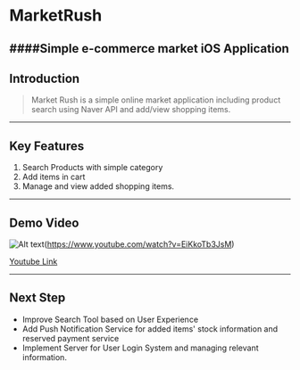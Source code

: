 # MarketRush
####Simple e-commerce market iOS Application
---
## Introduction
> Market Rush is a simple online market application including product search using Naver API and add/view shopping items.

----
## Key Features
1. Search Products with simple category
2. Add items in cart
3. Manage and view added shopping items.

----
## Demo Video 
![Alt text](https://i.ytimg.com/vi/EiKkoTb3JsM/1.jpg?time=1488137830842)(https://www.youtube.com/watch?v=EiKkoTb3JsM)

[Youtube Link](https://www.youtube.com/watch?v=EiKkoTb3JsM) 

----
## Next Step
* Improve Search Tool based on User Experience 
* Add Push Notification Service for added items' stock information and reserved payment service
* Implement Server for User Login System and managing relevant information.
